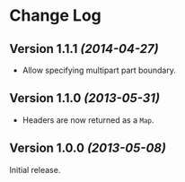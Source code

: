 Change Log
==========

Version 1.1.1 *(2014-04-27)*
----------------------------

 * Allow specifying multipart part boundary.


Version 1.1.0 *(2013-05-31)*
----------------------------

 * Headers are now returned as a `Map`.


Version 1.0.0 *(2013-05-08)*
-----------------------------

Initial release.
